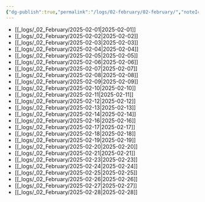```yaml
---
{"dg-publish":true,"permalink":"/logs/02-february/02-february/","noteIcon":""}
---
```



- [[_logs/_02_February/2025-02-01\|2025-02-01]]
- [[_logs/_02_February/2025-02-02\|2025-02-02]]
- [[_logs/_02_February/2025-02-03\|2025-02-03]]
- [[_logs/_02_February/2025-02-04\|2025-02-04]]
- [[_logs/_02_February/2025-02-05\|2025-02-05]]
- [[_logs/_02_February/2025-02-06\|2025-02-06]]
- [[_logs/_02_February/2025-02-07\|2025-02-07]]
- [[_logs/_02_February/2025-02-08\|2025-02-08]]
- [[_logs/_02_February/2025-02-09\|2025-02-09]]
- [[_logs/_02_February/2025-02-10\|2025-02-10]]
- [[_logs/_02_February/2025-02-11\|2025-02-11]]
- [[_logs/_02_February/2025-02-12\|2025-02-12]]
- [[_logs/_02_February/2025-02-13\|2025-02-13]]
- [[_logs/_02_February/2025-02-14\|2025-02-14]]
- [[_logs/_02_February/2025-02-16\|2025-02-16]]
- [[_logs/_02_February/2025-02-17\|2025-02-17]]
- [[_logs/_02_February/2025-02-18\|2025-02-18]]
- [[_logs/_02_February/2025-02-19\|2025-02-19]]
- [[_logs/_02_February/2025-02-20\|2025-02-20]]
- [[_logs/_02_February/2025-02-21\|2025-02-21]]
- [[_logs/_02_February/2025-02-23\|2025-02-23]]
- [[_logs/_02_February/2025-02-24\|2025-02-24]]
- [[_logs/_02_February/2025-02-25\|2025-02-25]]
- [[_logs/_02_February/2025-02-26\|2025-02-26]]
- [[_logs/_02_February/2025-02-27\|2025-02-27]]
- [[_logs/_02_February/2025-02-28\|2025-02-28]]

